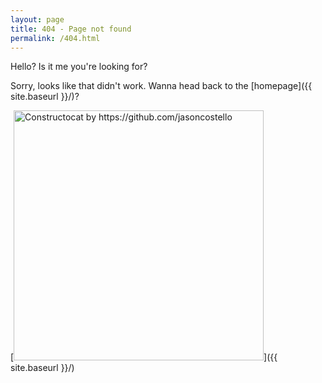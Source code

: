 ```yaml
---
layout: page
title: 404 - Page not found
permalink: /404.html
---
```


Hello? Is it me you're looking for?

Sorry, looks like that didn't work. Wanna head back to the [homepage]({{ site.baseurl }}/)?

[<img src="{{ site.baseurl }}/images/404.jpg" alt="Constructocat by https://github.com/jasoncostello" style="width: 400px;"/>]({{ site.baseurl }}/)
